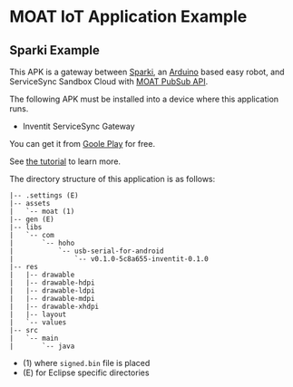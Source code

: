 MOAT IoT Application Example
========
Sparki Example
--------

This APK is a gateway between [Sparki](http://arcbotics.com/products/sparki/), an [Arduino](http://www.arduino.cc/) based easy robot, and ServiceSync Sandbox Cloud with [MOAT PubSub API](http://dev.inventit.io/references/moat-pubsub-api-document.html).

The following APK must be installed into a device where this application runs.

- Inventit ServiceSync Gateway

You can get it from [Goole Play](https://play.google.com/store/search?q=inventit+service-sync&c=apps) for free.

See [the tutorial](http://dev.inventit.io/guides/get-started.html) to learn more.

The directory structure of this application is as follows:

    |-- .settings (E)
    |-- assets
    |   `-- moat (1)
    |-- gen (E)
    |-- libs
    |   `-- com
    |       `-- hoho
    |           `-- usb-serial-for-android
    |               `-- v0.1.0-5c8a655-inventit-0.1.0
    |-- res
    |   |-- drawable
    |   |-- drawable-hdpi
    |   |-- drawable-ldpi
    |   |-- drawable-mdpi
    |   |-- drawable-xhdpi
    |   |-- layout
    |   `-- values
    |-- src
    |   `-- main
    |       `-- java

- (1) where ``signed.bin`` file is placed
- (E) for Eclipse specific directories